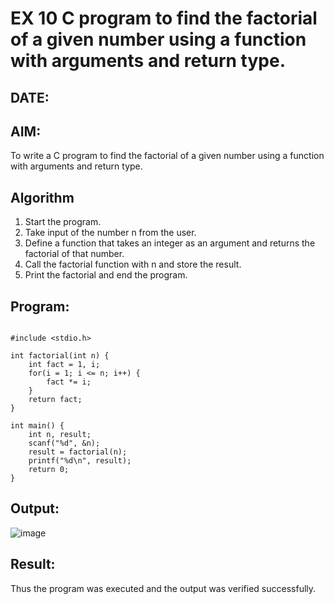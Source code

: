 # EX 10 C program to find the factorial of a given number using a function with arguments and return type.
## DATE: 
## AIM:
To write a C program to find the factorial of a given number using a function with arguments and return type.

## Algorithm
1. Start the program.
2. Take input of the number n from the user.
3. Define a function that takes an integer as an argument and returns the factorial of that number.
4. Call the factorial function with n and store the result.
5. Print the factorial and end the program.  

## Program:
```

#include <stdio.h>

int factorial(int n) {
    int fact = 1, i;
    for(i = 1; i <= n; i++) {
        fact *= i;
    }
    return fact;
}

int main() {
    int n, result;
    scanf("%d", &n);
    result = factorial(n);
    printf("%d\n", result);
    return 0;
}
```

## Output:
![image](https://github.com/user-attachments/assets/1b876ec6-3233-428f-a46d-9573157a340f)


## Result:
Thus the program was executed and the output was verified successfully.
